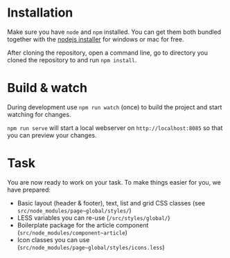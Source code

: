 # Installation

Make sure you have `node` and `npm` installed.
You can get them both bundled together with the [nodejs installer](https://nodejs.org/en/) for windows or mac for free.

After cloning the repository, open a command line, go to directory you cloned the repository to and run `npm install`.

# Build & watch

During development use `npm run watch` (once) to build the project and start watching for changes.

`npm run serve` will start a local webserver on `http://localhost:8085` so that you can preview your changes.

# Task

You are now ready to work on your task. To make things easier for you, we have prepared:

- Basic layout (header & footer), text, list and grid CSS classes (see `src/node_modules/page~global/styles/`)
- LESS variables you can re-use (`/src/styles/global/`)
- Boilerplate package for the article component (`src/node_modules/component~article`)
- Icon classes you can use (`src/node_modules/page~global/styles/icons.less`)
